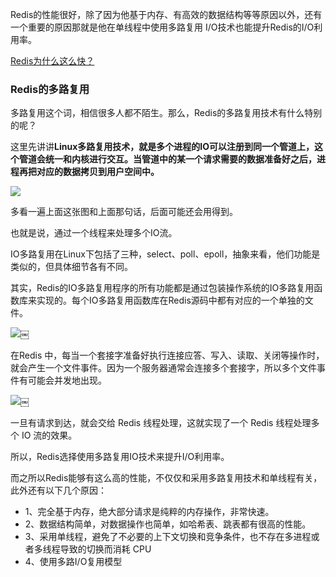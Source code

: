 Redis的性能很好，除了因为他基于内存、有高效的数据结构等等原因以外，还有一个重要的原因那就是他在单线程中使用多路复用 I/O技术也能提升Redis的I/O利用率。

[Redis为什么这么快？](https://www.yuque.com/hollis666/fo22bm/kc7dw3?view=doc_embed)

### Redis的多路复用

多路复用这个词，相信很多人都不陌生。那么，Redis的多路复用技术有什么特别的呢？

这里先讲讲**Linux多路复用技术，就是多个进程的IO可以注册到同一个管道上，这个管道会统一和内核进行交互。当管道中的某一个请求需要的数据准备好之后，进程再把对应的数据拷贝到用户空间中。**

![](https://cdn.nlark.com/yuque/0/2022/jpeg/5378072/1671869113602-d513bd05-7ec3-4ad9-adbb-e32e3d9f3856.jpeg#averageHue=%23f2f2f2&clientId=u89b99c87-cbf9-4&id=jgqWV&originHeight=373&originWidth=710&originalType=binary&ratio=1&rotation=0&showTitle=false&status=done&style=none&taskId=u1fb89299-3d65-4581-9c66-283cc9c3c2c&title=)

多看一遍上面这张图和上面那句话，后面可能还会用得到。

也就是说，通过一个线程来处理多个IO流。

IO多路复用在Linux下包括了三种，select、poll、epoll，抽象来看，他们功能是类似的，但具体细节各有不同。

其实，Redis的IO多路复用程序的所有功能都是通过包装操作系统的IO多路复用函数库来实现的。每个IO多路复用函数库在Redis源码中都有对应的一个单独的文件。

![](https://cdn.nlark.com/yuque/0/2022/jpeg/5378072/1671869113599-53d7dd5b-2958-4d86-99a1-1b18b8194534.jpeg#averageHue=%23fefefc&clientId=u89b99c87-cbf9-4&id=yj6Y7&originHeight=287&originWidth=548&originalType=binary&ratio=1&rotation=0&showTitle=false&status=done&style=none&taskId=ubc7c415b-8223-434f-b58b-db43b540d8a&title=)￼

在Redis 中，每当一个套接字准备好执行连接应答、写入、读取、关闭等操作时，就会产生一个文件事件。因为一个服务器通常会连接多个套接字，所以多个文件事件有可能会并发地出现。

![](https://cdn.nlark.com/yuque/0/2022/jpeg/5378072/1671869113602-bf07074d-d7e4-48c1-808f-e265e9d17daf.jpeg#averageHue=%23fdfdfb&clientId=u89b99c87-cbf9-4&id=zvbrz&originHeight=336&originWidth=583&originalType=binary&ratio=1&rotation=0&showTitle=false&status=done&style=none&taskId=ufc0075b6-8bd3-494f-b67e-f08ae7c6a55&title=)￼

一旦有请求到达，就会交给 Redis 线程处理，这就实现了一个 Redis 线程处理多个 IO 流的效果。

所以，Redis选择使用多路复用IO技术来提升I/O利用率。

而之所以Redis能够有这么高的性能，不仅仅和采用多路复用技术和单线程有关，此外还有以下几个原因：

-  1、完全基于内存，绝大部分请求是纯粹的内存操作，非常快速。 
-  2、数据结构简单，对数据操作也简单，如哈希表、跳表都有很高的性能。 
-  3、采用单线程，避免了不必要的上下文切换和竞争条件，也不存在多进程或者多线程导致的切换而消耗 CPU 
-  4、使用多路I/O复用模型 

